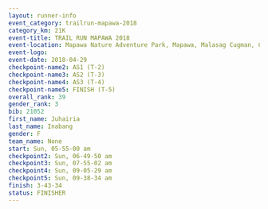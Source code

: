 ```yaml
---
layout: runner-info 
event_category: trailrun-mapawa-2018 
category_km: 21K 
event-title: TRAIL RUN MAPAWA 2018 
event-location: Mapawa Nature Adventure Park, Mapawa, Malasag Cugman, Cagayan de Oro Philippines 
event-logo: 
event-date: 2018-04-29 
checkpoint-name2: AS1 (T-2) 
checkpoint-name3: AS2 (T-3) 
checkpoint-name4: AS3 (T-4) 
checkpoint-name5: FINISH (T-5) 
overall_rank: 39
gender_rank: 3
bib: 21052
first_name: Juhairia
last_name: Inabang
gender: F
team_name: None
start: Sun, 05-55-00 am
checkpoint2: Sun, 06-49-50 am
checkpoint3: Sun, 07-55-02 am
checkpoint4: Sun, 09-05-29 am
checkpoint5: Sun, 09-38-34 am
finish: 3-43-34
status: FINISHER
---
```

